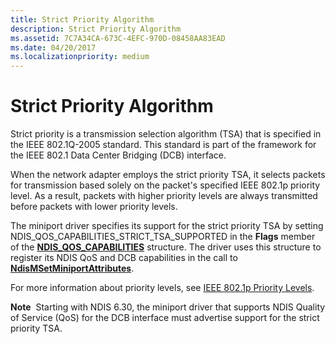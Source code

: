 ```yaml
---
title: Strict Priority Algorithm
description: Strict Priority Algorithm
ms.assetid: 7C7A34CA-673C-4EFC-970D-08458AA83EAD
ms.date: 04/20/2017
ms.localizationpriority: medium
---
```


# Strict Priority Algorithm


Strict priority is a transmission selection algorithm (TSA) that is specified in the IEEE 802.1Q-2005 standard. This standard is part of the framework for the IEEE 802.1 Data Center Bridging (DCB) interface.

When the network adapter employs the strict priority TSA, it selects packets for transmission based solely on the packet's specified IEEE 802.1p priority level. As a result, packets with higher priority levels are always transmitted before packets with lower priority levels.

The miniport driver specifies its support for the strict priority TSA by setting NDIS\_QOS\_CAPABILITIES\_STRICT\_TSA\_SUPPORTED in the **Flags** member of the [**NDIS\_QOS\_CAPABILITIES**](https://msdn.microsoft.com/library/windows/hardware/hh451629) structure. The driver uses this structure to register its NDIS QoS and DCB capabilities in the call to [**NdisMSetMiniportAttributes**](https://msdn.microsoft.com/library/windows/hardware/ff563672).

For more information about priority levels, see [IEEE 802.1p Priority Levels](ieee-802-1p-priority-levels.md).

**Note**  Starting with NDIS 6.30, the miniport driver that supports NDIS Quality of Service (QoS) for the DCB interface must advertise support for the strict priority TSA.

 

 

 





